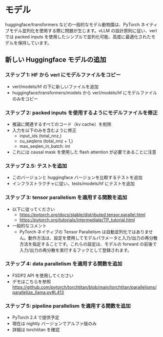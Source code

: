 # モデル
huggingface/transformers などの一般的なモデル動物園は、PyTorch ネイティブモデル並列化を使用する際に問題が生じます。vLLM の設計原則に従い、verl では packed inputs を使用したシンプルで並列化可能、高度に最適化されたモデルを保持しています。
## 新しい Huggingface モデルの追加
### ステップ 1: HF から verl にモデルファイルをコピー
- verl/models/hf の下に新しいファイルを追加
- huggingface/transformers/models から verl/models/hf にモデルファイルのみをコピー

### ステップ 2: packed inputs を使用するようにモデルファイルを修正
- 推論に関連するすべてのコード（kv cache）を削除
- 入力を以下のみを含むように修正
    - input_ids (total_nnz,)
    - cu_seqlens (total_nnz + 1,)
    - max_seqlen_in_batch: int
- これには causal mask を使用した flash attention が必要であることに注意

### ステップ 2.5: テストを追加
- このバージョンと huggingface バージョンを比較するテストを追加
- インフラストラクチャに従い、tests/models/hf にテストを追加

### ステップ 3: tensor parallelism を適用する関数を追加
- 以下に従ってください
    - https://pytorch.org/docs/stable/distributed.tensor.parallel.html
    - https://pytorch.org/tutorials/intermediate/TP_tutorial.html
- 一般的なコメント
    - PyTorch ネイティブの Tensor Parallelism は自動並列化ではありません。動作方法は、設定を使用してモデルパラメータと入力/出力の再分散方法を指定することです。これらの設定は、モデルの forward の前後で入力/出力の再分散を実行するフックとして登録されます。

### ステップ 4: data parallelism を適用する関数を追加
- FSDP2 API を使用してください
- デモはこちらを参照 https://github.com/pytorch/torchtitan/blob/main/torchtitan/parallelisms/parallelize_llama.py#L413

### ステップ 5: pipeline parallelism を適用する関数を追加
- PyTorch 2.4 で提供予定
- 現在は nightly バージョンでアルファ版のみ
- 詳細は torchtitan を確認

